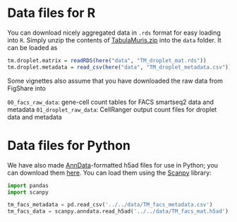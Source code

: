 # Data files for R

You can download nicely aggregated data in `.rds` format for easy loading into `R`.
Simply unzip the contents of [TabulaMuris.zip](https://s3.amazonaws.com/czbiohub-tabula-muris/TabulaMuris.zip)
into the `data` folder. It can be loaded as

```R
tm.droplet.matrix = readRDS(here("data", "TM_droplet_mat.rds"))
tm.droplet.metadata = read_csv(here("data", "TM_droplet_metadata.csv"))
```

Some vignettes also assume that you have downloaded the raw data from FigShare into

`00_facs_raw_data`: gene-cell count tables for FACS smartseq2 data and metadata
`01_droplet_raw_data`: CellRanger output count files for droplet data and metadata

# Data files for Python

We have also made [AnnData](http://anndata.readthedocs.io/en/latest/)-formatted h5ad files for use in Python; you can download them [here](https://s3.amazonaws.com/czbiohub-tabula-muris/TabulaMuris.h5ad.zip). You can load them using the [Scanpy](http://scanpy.readthedocs.io/en/latest/index.html) library:

```python
import pandas
import scanpy

tm_facs_metadata = pd.read_csv('../../data/TM_facs_metadata.csv')
tm_facs_data = scanpy.anndata.read_h5ad('../../data/TM_facs_mat.h5ad')
```
